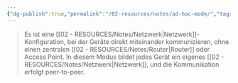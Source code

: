 ```yaml
---
{"dg-publish":true,"permalink":"/02-resources/notes/ad-hoc-mode/","tags":["netzwerk/wifi"],"noteIcon":"","updated":"2024-08-04T21:39:52.000+02:00"}
---
```


>Es ist eine [[02 - RESOURCES/Notes/Netzwerk\|Netzwerk]]-Konfiguration, bei der Geräte direkt miteinander kommunizieren, ohne einen zentralen [[02 - RESOURCES/Notes/Router\|Router]] oder Access Point. 
>In diesem Modus bildet jedes Gerät ein eigenes [[02 - RESOURCES/Notes/Netzwerk\|Netzwerk]], und die Kommunikation erfolgt peer-to-peer.